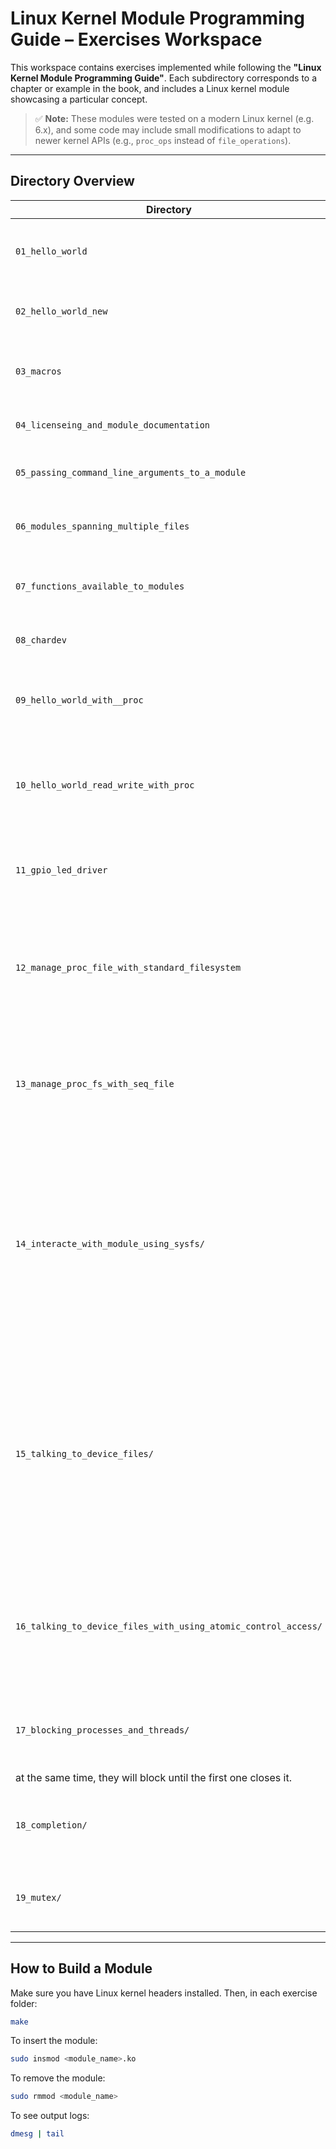 # Linux Kernel Module Programming Guide – Exercises Workspace

This workspace contains exercises implemented while following the **"Linux Kernel Module Programming Guide"**. Each subdirectory corresponds to a chapter or example in the book, and includes a Linux kernel module showcasing a particular concept.

> ✅ **Note:** These modules were tested on a modern Linux kernel (e.g. 6.x), and some code may include small modifications to adapt to newer kernel APIs (e.g., `proc_ops` instead of `file_operations`).

---

## Directory Overview

| Directory | Description |
|----------|-------------|
| `01_hello_world` | Basic "Hello, World!" kernel module. Introduces `module_init()` and `module_exit()`. |
| `02_hello_world_new` | An improved Hello World with cleaner Makefile or logging style. |
| `03_macros` | Demonstrates kernel macros like `__init`, `__exit`, and logging macros (`pr_info`, `printk`). |
| `04_licenseing_and_module_documentation` | Uses `MODULE_LICENSE`, `MODULE_AUTHOR`, etc., to document modules. |
| `05_passing_command_line_arguments_to_a_module` | Shows how to pass parameters using `module_param()` and `module_param_array()`. |
| `06_modules_spanning_multiple_files` | Builds a kernel module from multiple `.c` files and links them together. |
| `07_functions_available_to_modules` | Lists or demonstrates various kernel symbols and exported functions accessible to modules. |
| `08_chardev` | A basic character device driver using `register_chrdev()`. |
| `09_hello_world_with__proc` | Adds a `/proc` file to interact with user space. Introduces `proc_create`, `proc_ops`, and reading from `/proc`. |
| `10_hello_world_read_write_with_proc` | Adds a `/proc` file to interact with user space. Introduces `proc_create`, `proc_ops`, reading from `/proc`, and writing into the `/proc`. |
| `11_gpio_led_driver` | Adds a `/proc` file to interact with user space to handle gpio drivers. With an user-space example to toggle a led. |
| `12_manage_proc_file_with_standard_filesystem` | Demonstrates how to use standard file operations (`read`, `write`, `open`, `release`) with `/proc` files. Builds a 2KB buffer for data exchange between user space and kernel. |
| `13_manage_proc_fs_with_seq_file` | Demonstrates how to manage the proc fs using the sequence fs with operations like (`start`, `stop`, `next`, `show`) with `/proc` files. for data read only from kernel space to user space. |
| `14_interacte_with_module_using_sysfs/` | Demonstrates how to interact with kernel modules using the sysfs interface (`/sys`), allowing structured access to kernel objects and their attributes. Supports both reading and writing between user space and kernel space, enabling configuration and monitoring of kernel module parameters at runtime. |
`15_talking_to_device_files/` | Demonstrates how to communicate with kernel modules using standard file operations (`open`, `read`, `write`, `close`) via device files in `/dev`. This lab covers creating character device drivers, registering them with the kernel, and accessing them from user space through file descriptors, enabling raw data exchange and control. |
`16_talking_to_device_files_with_using_atomic_control_access/` | Demonstrates how to communicate with kernel modules using standard file operations (`open`, `read`, `write`, `close`) via device files in `/dev`. with contronl the access to the device file with atomic. |
`17_blocking_processes_and_threads/` | Demonstrates how to use blocking processes and threads. if several processes try to open it
at the same time, they will block until the first one closes it. |
`18_completion/` | Demonstrates how to use completions to block a process until another process signals that a task is complete. |
`19_mutex/` | Demonstrates how to use DEFINE_MUTEX macro to create a simple mutex example for kernel module. |

---

## How to Build a Module

Make sure you have Linux kernel headers installed. Then, in each exercise folder:

```bash
make
```

To insert the module:

```bash
sudo insmod <module_name>.ko
```

To remove the module:

```bash
sudo rmmod <module_name>
```

To see output logs:

```bash
dmesg | tail
```
